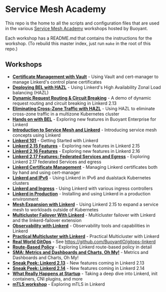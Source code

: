 # Service Mesh Academy

This repo is the home to all the scripts and configuration files that are used
in the various [Service Mesh Academy](https://buoyant.io/service-mesh-academy)
workshops hosted by Buoyant.

Each workshop has a README.md that contains the instructions for the workshop.
(To rebuild this master index, just run `make` in the root of this repo.)

## Workshops
* [**Certificate Management with Vault**](certificates-with-vault/README.md) - Using Vault and cert-manager to manage Linkerd's control plane certificates
* [**Deploying BEL with HAZL**](deploying-bel-with-hazl/README.md) - Using Linkerd's High Availability Zonal Load balancing (HAZL)
* [**Dynamic Request Routing & Circuit Breaking**](dynamic-routing-and-circuit-breaking/README.md) - A demo of dynamic request routing and circuit breaking in Linkerd 2.13
* [**Eliminating Cross-Zone Traffic with HAZL**](eliminate-cross-zone-traffic-hazl/README.md) - Using HAZL to eliminate cross-zone traffic in a multizone Kubernetes cluster
* [**Hands on with BEL**](hands-on-with-linkerd-enterprise/README.md) - Exploring new features in Buoyant Enterprise for Linkerd
* [**Introduction to Service Mesh and Linkerd**](intro-to-service-mesh-linkerd/README.md) - Introducing service mesh concepts using Linkerd
* [**Linkerd 101**](linkerd-101/README.md) - Getting Started with Linkerd
* [**Linkerd 2.15 Features**](2-15-features/README.md) - Exploring new features in Linkerd 2.15
* [**Linkerd 2.16 Features**](2-16-features/README.md) - Exploring new features in Linkerd 2.16
* [**Linkerd 2.17 Features: Federated Services and Egress**](2-17-features/README.md) - Exploring Linkerd 2.17 federated Services and egress
* [**Linkerd Certificate Management**](l5d-certificate-management/README.md) - Managing Linkerd certificates both by hand and using cert-manager
* [**Linkerd and IPv6**](IPv6/README.md) - Using Linkerd in IPv6 and dualstack Kubernetes clusters
* [**Linkerd and Ingress**](linkerd-and-ingress/README.md) - Using Linkerd with various ingress controllers
* [**Linkerd in Production**](linkerd-in-production/README.md) - Installing and using Linkerd in a production environment
* [**Mesh Expansion with Linkerd**](2-15-mesh-expansion/README.md) - Using Linkerd 2.15 to expand a service mesh to workloads outside of Kubernetes
* [**Multicluster Failover With Linkerd**](multicluster-failover/README.md) - Multicluster failover with Linkerd and the linkerd-failover extension
* [**Observability with Linkerd**](observability/README.md) - Observability tools and capabilities in Linkerd
* [**Practical Multicluster with Linkerd**](practical-multicluster/README.md) - Practical Multicluster with Linkerd
* [**Real World GitOps**](real-world-gitops/README.md) - See https://github.com/BuoyantIO/gitops-linkerd
* [**Route-Based Policy**](route-based-policy/README.md) - Exploring Linkerd route-based policy in detail
* [**SMA: Metrics and Dashboards and Charts, Oh My!**](metrics-dashboards-charts/README.md) - Metrics and Dashboards and Charts, Oh My!
* [**Sneak Peek: Linkerd 2.13**](sneak-peek-2-13/README.md) - New features coming in Linkerd 2.13
* [**Sneak Peek: Linkerd 2.14**](sneak-peek-2-14/README.md) - New features coming in Linkerd 2.14
* [**What Really Happens at Startup**](startup-deep-dive/README.md) - Taking a deep dive into Linkerd, init containers, CNI plugins, and more
* [**mTLS workshop**](mtls-workshop/README.md) - Exploring mTLS in Linkerd
